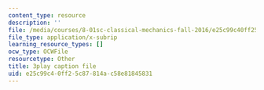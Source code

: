 ```yaml
---
content_type: resource
description: ''
file: /media/courses/8-01sc-classical-mechanics-fall-2016/e25c99c40ff25c87814ac58e81845831_l_NW5pPXhg4.vtt
file_type: application/x-subrip
learning_resource_types: []
ocw_type: OCWFile
resourcetype: Other
title: 3play caption file
uid: e25c99c4-0ff2-5c87-814a-c58e81845831
---
```

